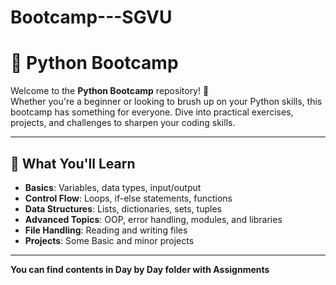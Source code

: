 # Bootcamp---SGVU
# 🐍 Python Bootcamp

Welcome to the **Python Bootcamp** repository! 🎉  
Whether you're a beginner or looking to brush up on your Python skills, this bootcamp has something for everyone. Dive into practical exercises, projects, and challenges to sharpen your coding skills.

---

## 🚀 What You'll Learn
- **Basics**: Variables, data types, input/output
- **Control Flow**: Loops, if-else statements, functions
- **Data Structures**: Lists, dictionaries, sets, tuples
- **Advanced Topics**: OOP, error handling, modules, and libraries
- **File Handling**: Reading and writing files
- **Projects**: Some Basic and minor projects

---
**You can find contents in Day by Day folder with Assignments**


